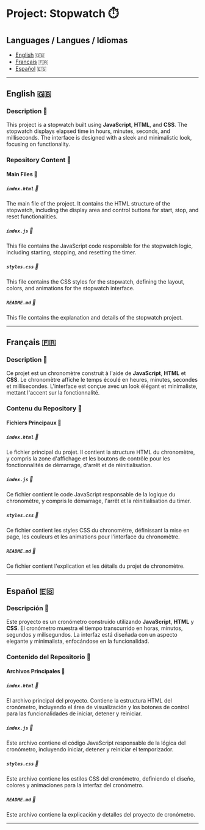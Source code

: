 # Project: Stopwatch ⏱️

## Languages / Langues / Idiomas
- [English](#english) 🇬🇧
- [Français](#français) 🇫🇷
- [Español](#español) 🇪🇸

---

## English 🇬🇧

### Description 🎨

This project is a stopwatch built using **JavaScript**, **HTML**, and **CSS**. The stopwatch displays elapsed time in hours, minutes, seconds, and milliseconds. The interface is designed with a sleek and minimalistic look, focusing on functionality.

### Repository Content 📂

#### Main Files 📄

##### `index.html` 📄
The main file of the project. It contains the HTML structure of the stopwatch, including the display area and control buttons for start, stop, and reset functionalities.

##### `index.js` 📜
This file contains the JavaScript code responsible for the stopwatch logic, including starting, stopping, and resetting the timer.

##### `styles.css` 🎨
This file contains the CSS styles for the stopwatch, defining the layout, colors, and animations for the stopwatch interface.

##### `README.md` 📝
This file contains the explanation and details of the stopwatch project.

---

## Français 🇫🇷

### Description 🎨

Ce projet est un chronomètre construit à l'aide de **JavaScript**, **HTML** et **CSS**. Le chronomètre affiche le temps écoulé en heures, minutes, secondes et millisecondes. L'interface est conçue avec un look élégant et minimaliste, mettant l'accent sur la fonctionnalité.

### Contenu du Repository 📂

#### Fichiers Principaux 📄

##### `index.html` 📄
Le fichier principal du projet. Il contient la structure HTML du chronomètre, y compris la zone d'affichage et les boutons de contrôle pour les fonctionnalités de démarrage, d'arrêt et de réinitialisation.

##### `index.js` 📜
Ce fichier contient le code JavaScript responsable de la logique du chronomètre, y compris le démarrage, l'arrêt et la réinitialisation du timer.

##### `styles.css` 🎨
Ce fichier contient les styles CSS du chronomètre, définissant la mise en page, les couleurs et les animations pour l'interface du chronomètre.

##### `README.md` 📝
Ce fichier contient l'explication et les détails du projet de chronomètre.

---

## Español 🇪🇸

### Descripción 🎨

Este proyecto es un cronómetro construido utilizando **JavaScript**, **HTML** y **CSS**. El cronómetro muestra el tiempo transcurrido en horas, minutos, segundos y milisegundos. La interfaz está diseñada con un aspecto elegante y minimalista, enfocándose en la funcionalidad.

### Contenido del Repositorio 📂

#### Archivos Principales 📄

##### `index.html` 📄
El archivo principal del proyecto. Contiene la estructura HTML del cronómetro, incluyendo el área de visualización y los botones de control para las funcionalidades de iniciar, detener y reiniciar.

##### `index.js` 📜
Este archivo contiene el código JavaScript responsable de la lógica del cronómetro, incluyendo iniciar, detener y reiniciar el temporizador.

##### `styles.css` 🎨
Este archivo contiene los estilos CSS del cronómetro, definiendo el diseño, colores y animaciones para la interfaz del cronómetro.

##### `README.md` 📝
Este archivo contiene la explicación y detalles del proyecto de cronómetro.

---